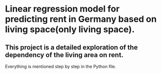# Linear regression model for predicting rent in Germany based on living space(only living space).
## This project is a detailed exploration of the dependency of the living area on rent.
Everything is mentioned step by step in the Python file.

